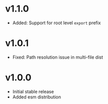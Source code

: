 # v1.1.0

- Added: Support for root level `export` prefix

# v1.0.1

- Fixed: Path resolution issue in multi-file dist

# v1.0.0

- Initial stable release
- Added esm distribution
